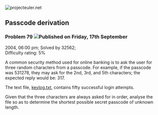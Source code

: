 ![projecteuler.net](images/print_page_logo.png)

## Passcode derivation

### Problem 79 ![](images/icon_info.png)Published on Friday, 17th September
2004, 06:00 pm; Solved by 32562;  
Difficulty rating: 5%

A common security method used for online banking is to ask the user for three
random characters from a passcode. For example, if the passcode was 531278,
they may ask for the 2nd, 3rd, and 5th characters; the expected reply would
be: 317.

The text file, [keylog.txt](project/resources/p079_keylog.txt), contains fifty
successful login attempts.

Given that the three characters are always asked for in order, analyse the
file so as to determine the shortest possible secret passcode of unknown
length.

  
  

